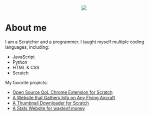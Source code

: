 
<div align=center>
<img src="https://user-images.githubusercontent.com/86856959/197350630-59ae7a93-e023-4e1f-9bfc-9416ba8da45d.png">
</div>
<h1>About me</h1>
  <p>I am a Scratcher and a programmer. I taught myself multiple coding languages, including:</p>
  <ul>
  <li>JavaScript</li>
  <li>Python</li>
  <li>HTML & CSS</li>
  <li>Scratch</li>
  </ul>
<p>My favorite projects:</p>
  <ul>
     <li><a href="https://github.com/STForScratch/ScratchTools">Open Source QoL Chrome Extension for Scratch</a></li>
     <li><a href="https://github.com/rgantzosonscratch/getPlane">A Website that Gathers Info on Any Flying Aircraft</a></li>
     <li><a href="https://github.com/rgantzosonscratch/thumbnail-downloader">A Thumbnail Downloader for Scratch</a></li>
     <li><a href="https://github.com/rgantzosonscratch/wasteof.stats">A Stats Website for wasteof.money</a></li>
  </ul>
